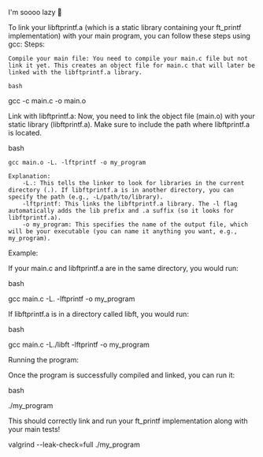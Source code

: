 I'm soooo lazy 🤪

To link your libftprintf.a (which is a static library containing your ft_printf implementation) with your main program, you can follow these steps using gcc:
Steps:

    Compile your main file: You need to compile your main.c file but not link it yet. This creates an object file for main.c that will later be linked with the libftprintf.a library.

    bash

gcc -c main.c -o main.o

Link with libftprintf.a: Now, you need to link the object file (main.o) with your static library (libftprintf.a). Make sure to include the path where libftprintf.a is located.

bash

    gcc main.o -L. -lftprintf -o my_program

    Explanation:
        -L.: This tells the linker to look for libraries in the current directory (.). If libftprintf.a is in another directory, you can specify the path (e.g., -L/path/to/library).
        -lftprintf: This links the libftprintf.a library. The -l flag automatically adds the lib prefix and .a suffix (so it looks for libftprintf.a).
        -o my_program: This specifies the name of the output file, which will be your executable (you can name it anything you want, e.g., my_program).

Example:

If your main.c and libftprintf.a are in the same directory, you would run:

bash

gcc main.c -L. -lftprintf -o my_program

If libftprintf.a is in a directory called libft, you would run:

bash

gcc main.c -L./libft -lftprintf -o my_program

Running the program:

Once the program is successfully compiled and linked, you can run it:

bash

./my_program

This should correctly link and run your ft_printf implementation along with your main tests!

valgrind --leak-check=full ./my_program

